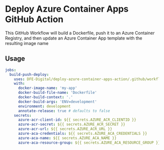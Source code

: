 # Deploy Azure Container Apps GitHub Action

This GitHub Workflow will build a Dockerfile, push it to an Azure Container Registry, and then update an Azure Container App template with the resulting image name

## Usage

```yml
jobs:
  build-push-deploy:
    uses: DFE-Digital/deploy-azure-container-apps-action/.github/workflows/build-push-deploy.yml@main
    with:
      docker-image-name: 'my-app'
      docker-build-file-name: 'Dockerfile'
      docker-build-context: '.'
      docker-build-args: 'ENV=development'
      environment: development
      annotate-release: true # defaults to false
    secrets:
      azure-acr-client-id: ${{ secrets.AZURE_ACR_CLIENTID }}
      azure-acr-secret: ${{ secrets.AZURE_ACR_SECRET }}
      azure-acr-url: ${{ secrets.AZURE_ACR_URL }}
      azure-aca-credentials: ${{ secrets.AZURE_ACA_CREDENTIALS }}
      azure-aca-name: ${{ secrets.AZURE_ACA_NAME }}
      azure-aca-resource-group: ${{ secrets.AZURE_ACA_RESOURCE_GROUP }}
```
